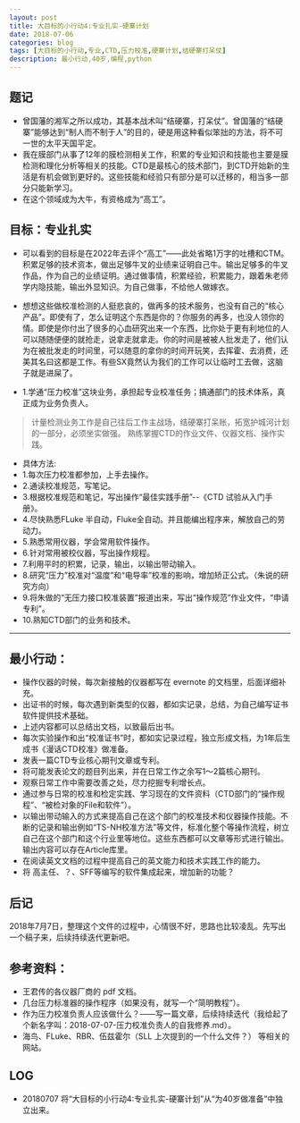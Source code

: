```yaml
---
layout: post
title: 大目标的小行动4:专业扎实-硬寨计划
date: 2018-07-06
categories: blog
tags: [大目标的小行动,专业,CTD,压力校准,硬寨计划,结硬寨打呆仗]
description: 最小行动,40岁,编程,python
---
```


## 题记
- 曾国藩的湘军之所以成功，其基本战术叫“结硬寨，打呆仗”。曾国藩的“结硬寨”能够达到“制人而不制于人”的目的，硬是用这种看似笨拙的方法，将不可一世的太平天国平定。
- 我在膜部门从事了12年的膜检测相关工作，积累的专业知识和技能也主要是膜检测和理化分析等相关的技能。CTD是最核心的技术部门，到CTD开始新的生活是有机会做到更好的。这些技能和经验只有部分是可以迁移的，相当多一部分只能新学习。
- 在这个领域成为大牛，有资格成为“高工”。

## 目标：专业扎实
- 可以看到的目标是在2022年去评个“高工”——此处省略1万字的吐槽和CTM。积累足够的技术资本，做出足够牛叉的业绩来证明自己牛。输出足够多的牛叉作品，作为自己的业绩证明。通过做事情，积累经验，积累能力，跟着朱老师学内隐技能，输出外显知识。为自己做事，不给他人做嫁衣。
- 想想这些做校准检测的人挺悲哀的，做再多的技术服务，也没有自己的“核心产品”。即使有了，怎么证明这个东西是你的？你服务的再多，也没人领你的情。即使是你付出了很多的心血研究出来一个东西，比你处于更有利地位的人可以随随便便的就抢走，说拿走就拿走。你的时间是被被人批发走了，他们认为在被批发走的时间里，可以随意的拿你的时间开玩笑，去挥霍、去消费，还美其名曰这都是工作。有些SX竟然认为我们的工作可以让临时工去做，这脑子就是进屎了。

- 1.学通“压力校准”这块业务，承担起专业校准任务；搞通部门的技术体系，真正成为业务负责人。

> 计量检测业务工作是自己往后工作主战场，结硬寨打呆账，拓宽护城河计划的一部分，必须坐实做强。
> 熟练掌握CTD的作业文件、仪器文档、操作实践。

- 具体方法:
- 1.每次压力校准都参加，上手去操作。
- 2.通读校准规范，写笔记。
- 3.根据校准规范和笔记，写出操作“最佳实践手册”--《CTD 试验从入门手册》。
- 4.尽快熟悉FLuke 半自动，Fluke全自动。并且能编出程序来，解放自己的劳动力。
- 5.熟悉常用仪器，学会常用软件操作。
- 6.针对常用被校仪器，写出操作规程。
- 7.利用平时的积累，记录，输出，以输出带动输入。
- 8.研究“压力”校准对“温度”和“电导率”校准的影响，增加矫正公式。（朱说的研究方向）
- 9.将朱做的“无压力接口校准装置”报道出来，写出“操作规范”作业文件，“申请专利”。
- 10.熟知CTD部门的业务和技术。

---

## 最小行动：

- 操作仪器的时候，每次新接触的仪器都写在 evernote 的文档里，后面详细补充。
- 出证书的时候，每次遇到新类型的仪器，都如实记录，总结，为自己编写证书软件提供技术基础。
- 上述内容都可以总结出文档，以致最后出书。
- 每次实验操作和出“校准证书”时，都如实记录过程，独立形成文档，为1年后生成书《漫话CTD校准》做准备。
- 发表一篇CTD专业核心期刊文章或专利。
- 将可能发表论文的题目列出来，并在日常工作之余写1～2篇核心期刊。
- 观察日常工作中需要改善之处，尽力挖掘专利增长点。
- 通过参与日常的校准和检定实践、学习现在的文件资料（CTD部门的“操作规程”、“被检对象的File和软件”）。
- 以输出带动输入的方式来提高自己在这个部门的校准技术和仪器操作技能。不断的记录和输出例如“TS-NH校准方法”等文件，标准化整个等操作流程，树立自己在这个部门和这个行业里等地位。这些东西都可以文章等形式进行输出。输出内容可以存在Article库里。
- 在阅读英文文档的过程中提高自己的英文能力和技术实践工作的能力。
- 将 高主任、？、SFF等编写的软件集成起来，增加新的功能？ 

## 后记
2018年7月7日，整理这个文件的过程中，心情很不好，思路也比较凌乱。先写出一个稿子来，后续持续迭代更新吧。


## 参考资料：
- 王君传的各仪器厂商的 pdf 文档。
- 几台压力标准器的操作程序（如果没有，就写一个“简明教程”）。
- 作为压力校准负责人应该做什么？——写一篇文章，后续持续迭代（我给起了个新名字叫：2018-07-07-压力校准负责人的自我修养.md）。
- 海鸟、FLuke、RBR、伍兹霍尔（SLL 上次提到的一个什么文件？） 等相关的网站。

## LOG
- 20180707 将“大目标的小行动4:专业扎实-硬寨计划”从“为40岁做准备”中独立出来。
